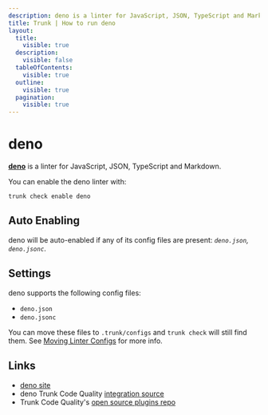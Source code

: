 ```yaml
---
description: deno is a linter for JavaScript, JSON, TypeScript and Markdown
title: Trunk | How to run deno
layout:
  title:
    visible: true
  description:
    visible: false
  tableOfContents:
    visible: true
  outline:
    visible: true
  pagination:
    visible: true
---
```


# deno

[**deno**](https://deno.land/manual) is a linter for JavaScript, JSON, TypeScript and Markdown.

You can enable the deno linter with:

```shell
trunk check enable deno
```

## Auto Enabling

deno will be auto-enabled if any of its config files are present: *`deno.json`, `deno.jsonc`*.

## Settings

deno supports the following config files:
* `deno.json`
* `deno.jsonc`

You can move these files to `.trunk/configs` and `trunk check` will still find them. See [Moving Linter Configs](..#moving-linter-configs) for more info.




## Links

- [deno site](https://deno.land/manual)
- deno Trunk Code Quality [integration source](https://github.com/trunk-io/plugins/tree/main/linters/deno)
- Trunk Code Quality's [open source plugins repo](https://github.com/trunk-io/plugins/tree/main)
